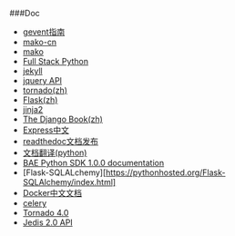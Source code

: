 ###Doc
+	[gevent指南](http://xlambda.com/gevent-tutorial/)
+	[mako-cn](http://docs.makotemplates.org/en/latest/)
+	[mako](http://help.42qu.com/code/mako.html)
+	[Full Stack Python](http://www.fullstackpython.com/)
+	[jekyll](http://jekyllcn.com/)
+	[jquery API](http://jquery.bootcss.com/)
+	[tornado(zh)](http://sebug.net/paper/books/tornado/)
+	[Flask(zh)](http://docs.jinkan.org/docs/flask/)
+	[jinja2](http://jinja.pocoo.org/docs/)
+	[The Django Book(zh)](http://djangobook.py3k.cn/2.0/)
+	[Express中文](http://expressjs.jser.us/)
+	[readthedoc文档发布](https://readthedocs.org/)
+	[文档翻译(python)](http://www.pythondoc.com/)
+   [BAE Python SDK 1.0.0 documentation](http://pythondoc.duapp.com/index.html)
+   [Flask-SQLALchemy][https://pythonhosted.org/Flask-SQLAlchemy/index.html]
+	[Docker中文文档](http://www.widuu.com/docker/)
+	[celery](http://www.pythondoc.com/celery-3.1.11/)
+	[Tornado 4.0](http://www.tornadoweb.org/en/stable/)
+	[Jedis 2.0 API](http://tool.oschina.net/uploads/apidocs/)
